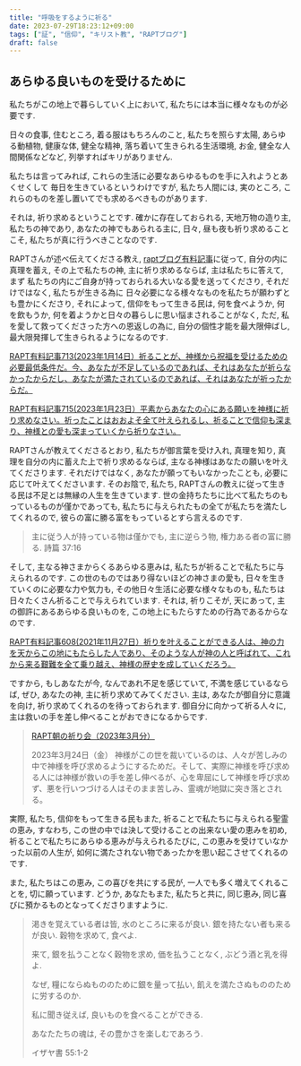 ```yaml
---
title: "呼吸をするように祈る"
date: 2023-07-29T18:23:12+09:00
tags: ["証", "信仰", "キリスト教", "RAPTブログ"]
draft: false
---
```


## あらゆる良いものを受けるために
私たちがこの地上で暮らしていく上において, 私たちには本当に様々なものが必要です.

日々の食事, 住むところ, 着る服はもちろんのこと, 私たちを照らす太陽, あらゆる動植物,
健康な体, 健全な精神, 落ち着いて生きられる生活環境, お金, 健全な人間関係などなど,
列挙すればキリがありません.  

私たちは言ってみれば, これらの生活に必要なあらゆるものを手に入れようとあくせくして
毎日を生きているというわけですが, 私たち人間には, 実のところ, これらのものを差し置いてでも求めるべきものがあります. 

それは, 祈り求めるということです. 確かに存在しておられる, 天地万物の造り主, 私たちの神であり,
あなたの神でもあられる主に, 日々, 昼も夜も祈り求めることこそ, 私たちが真に行うべきことなのです.

RAPTさんが述べ伝えてくださる教え, [raptブログ有料記事](https://rapt-neo.com/?page_id=30947)に従って,
自分の内に真理を蓄え, その上で私たちの神, 主に祈り求めるならば, 主は私たちに答えて, まず
私たちの内にご自身が持っておられる大いなる愛を送ってくださり, それだけではなく, 私たちが生きる為に
日々必要になる様々なものを私たちが願わずとも豊かにくださり, それによって, 信仰をもって生きる民は,
何を食べようか, 何を飲もうか, 何を着ようかと日々の暮らしに思い悩まされることがなく,
ただ, 私を愛して救ってくださった方への恩返しの為に, 自分の個性才能を最大限伸ばし, 最大限発揮して生きられるようになるのです.

[RAPT有料記事713(2023年1月14日）祈ることが、神様から祝福を受けるための必要最低条件だ。今、あなたが不足しているのであれば、それはあなたが祈らなかったからだし、あなたが満たされているのであれば、それはあなたが祈ったからだ。](https://rapt-neo.com/?p=57805)

[RAPT有料記事715(2023年1月23日）平素からあなたの心にある願いを神様に祈り求めなさい。祈ったことはおおよそ全て叶えられるし、祈ることで信仰も深まり、神様との愛も深まっていくから祈りなさい。](https://rapt-neo.com/?p=57834)

RAPTさんが教えてくださるとおり, 私たちが御言葉を受け入れ, 真理を知り, 真理を自分の内に蓄えた上で祈り求めるならば,
主なる神様はあなたの願いを叶えてくださります. それだけではなく, あなたが願ってもいなかったことも, 必要に応じて叶えてくださいます.
そのお陰で, 私たち, RAPTさんの教えに従って生きる民は不足とは無縁の人生を生きています.
世の金持ちたちに比べて私たちのもっているものが僅かであっても, 私たちに与えられたもの全てが私たちを満たしてくれるので,
彼らの富に勝る富をもっているとすら言えるのです.

> 主に従う人が持っている物は僅かでも,
> 主に逆らう物, 権力ある者の富に勝る.
> 詩篇 37:16

そして, 主なる神さまからくるあらゆる恵みは, 私たちが祈ることで私たちに与えられるのです.
この世のものではあり得ないほどの神さまの愛も, 日々を生きていくのに必要な力や気力も,
その他日々生活に必要な様々なものも, 私たちは日々たくさん祈ることで与えられています.
それは, 祈りこそが, 天にあって, 主の御許にあるあらゆる良いものを, この地上にもたらすための行為であるからなのです.

[RAPT有料記事608(2021年11月27日）祈りを叶えることができる人は、神の力を天からこの地にもたらした人であり、そのような人が神の人と呼ばれて、これから来る艱難を全て乗り越え、神様の歴史を成していくだろう。](https://rapt-neo.com/?p=55927)

ですから, もしあなたが今, なんであれ不足を感じていて, 不満を感じているならば,
ぜひ, あなたの神, 主に祈り求めてみてください. 主は, あなたが御自分に意識を向け, 祈り求めてくれるのを待っておられます.
御自分に向かって祈る人々に, 主は救いの手を差し伸べることがおできになるからです.

> [RAPT朝の祈り会（2023年3月分）](https://rapt-neo.com/?page_id=57985)
>
> 2023年3月24日（金）
神様がこの世を裁いているのは、人々が苦しみの中で神様を呼び求めるようにするためだ。そして、実際に神様を呼び求める人には神様が救いの手を差し伸べるが、心を卑屈にして神様を呼び求めず、悪を行いつづける人はそのまま苦しみ、霊魂が地獄に突き落とされる。
>


実際, 私たち, 信仰をもって生きる民もまた, 
祈ることで私たちに与えられる聖霊の恵み, すなわち, この世の中では決して受けることの出来ない愛の恵みを初め, 
祈ることで私たちにあらゆる恵みが与えられるたびに, この恵みを受けていなかった以前の人生が, 
如何に満たされない物であったかを思い起こさせてくれるのです.

また, 私たちはこの恵み, この喜びを共にする民が, 一人でも多く増えてくれることを, 切に願っています.
どうか, あなたもまた, 私たちと共に, 同じ恵み, 同じ喜びに預かるものとなってくださりますように.

> 渇きを覚えている者は皆, 水のところに来るが良い.
> 銀を持たない者も来るが良い. 穀物を求めて, 食べよ.
>
> 来て, 銀を払うことなく穀物を求め, 価を払うことなく,
> ぶどう酒と乳を得よ.
>
> なぜ, 糧にならぬもののために銀を量って払い, 
> 飢えを満たさぬもののために労するのか.
>
> 私に聞き従えば, 良いものを食べることができる.
>
> あなたたちの魂は, その豊かさを楽しむであろう.
> 
> イザヤ書 55:1-2
